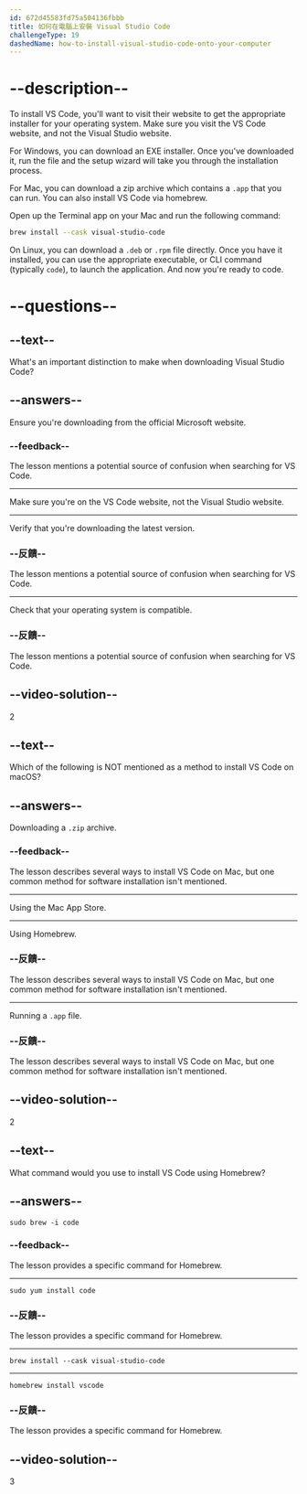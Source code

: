 ```yaml
---
id: 672d45583fd75a504136fbbb
title: 如何在電腦上安裝 Visual Studio Code
challengeType: 19
dashedName: how-to-install-visual-studio-code-onto-your-computer
---
```


# --description--

To install VS Code, you'll want to visit their website to get the appropriate installer for your operating system. Make sure you visit the VS Code website, and not the Visual Studio website.

For Windows, you can download an EXE installer. Once you've downloaded it, run the file and the setup wizard will take you through the installation process.

For Mac, you can download a zip archive which contains a `.app` that you can run. You can also install VS Code via homebrew.

Open up the Terminal app on your Mac and run the following command:

```sh
brew install --cask visual-studio-code
```

On Linux, you can download a `.deb` or `.rpm` file directly. Once you have it installed, you can use the appropriate executable, or CLI command (typically `code`), to launch the application. And now you're ready to code.

# --questions--

## --text--

What's an important distinction to make when downloading Visual Studio Code?

## --answers--

Ensure you're downloading from the official Microsoft website.

### --feedback--

The lesson mentions a potential source of confusion when searching for VS Code.

---

Make sure you're on the VS Code website, not the Visual Studio website.

---

Verify that you're downloading the latest version.

### --反饋--

The lesson mentions a potential source of confusion when searching for VS Code.

---

Check that your operating system is compatible.

### --反饋--

The lesson mentions a potential source of confusion when searching for VS Code.

## --video-solution--

2

## --text--

Which of the following is NOT mentioned as a method to install VS Code on macOS?

## --answers--

Downloading a `.zip` archive.

### --feedback--

The lesson describes several ways to install VS Code on Mac, but one common method for software installation isn't mentioned.

---

Using the Mac App Store.

---

Using Homebrew.

### --反饋--

The lesson describes several ways to install VS Code on Mac, but one common method for software installation isn't mentioned.

---

Running a `.app` file.

### --反饋--

The lesson describes several ways to install VS Code on Mac, but one common method for software installation isn't mentioned.

## --video-solution--

2

## --text--

What command would you use to install VS Code using Homebrew?

## --answers--

`sudo brew -i code`

### --feedback--

The lesson provides a specific command for Homebrew.

---

`sudo yum install code`

### --反饋--

The lesson provides a specific command for Homebrew.

---

`brew install --cask visual-studio-code`

---

`homebrew install vscode`

### --反饋--

The lesson provides a specific command for Homebrew.

## --video-solution--

3

